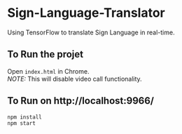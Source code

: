 # Sign-Language-Translator
Using TensorFlow to translate Sign Language in real-time.





## To Run the projet
Open `index.html` in Chrome.<br/>
*NOTE:* This will disable video call functionality.

## To Run on http://localhost:9966/
```
npm install
npm start
```
